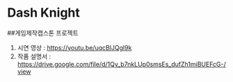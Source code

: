 # Dash Knight

##게임제작캡스톤 프로젝트

1. 시연 영상 : https://youtu.be/uqcBlJQgl9k
2. 작품 설명서 : https://drive.google.com/file/d/1Qy_b7nkLUp0smsEs_dufZh1miBUEFcG-/view
